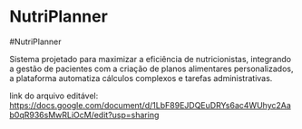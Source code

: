 # NutriPlanner
#NutriPlanner

Sistema projetado para maximizar a eficiência de nutricionistas, integrando a gestão de pacientes com a criação de planos alimentares personalizados, a plataforma automatiza cálculos complexos e tarefas administrativas.

link do arquivo editável: https://docs.google.com/document/d/1LbF89EJDQEuDRYs6ac4WUhyc2Aab0qR936sMwRLiOcM/edit?usp=sharing
